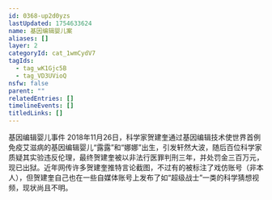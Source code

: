 ```yaml
---
id: 0368-up2d0yzs
lastUpdated: 1754633624
name: 基因编辑婴儿案
aliases: []
layer: 2
categoryId: cat_1wmCydV7
tagIds:
  - tag_wK1Gjc5B
  - tag_VD3UVioQ
nsfw: false
parent: ""
relatedEntries: []
timelineEvents: []
titledLinks: []
---
```


基因编辑婴儿事件 2018年11月26日，科学家贺建奎通过基因编辑技术使世界首例免疫艾滋病的基因编辑婴儿“露露”和“娜娜”出生，引发轩然大波，随后百位科学家质疑其实验违反伦理，最终贺建奎被以非法行医罪判刑三年，并处罚金三百万元，现已出狱。近年网传许多贺建奎推特言论截图，不过有的被标注了戏仿账号（非本人），但贺建奎自己也在一些自媒体账号上发布了如“超级战士”一类的科学猜想视频，现状尚且不明。